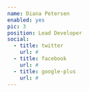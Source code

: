 ```yaml
---
name: Diana Petersen
enabled: yes
pic: 3
position: Lead Developer
social:
  - title: twitter
    url: #
  - title: facebook
    url: #
  - title: google-plus
    url: #
---
```

